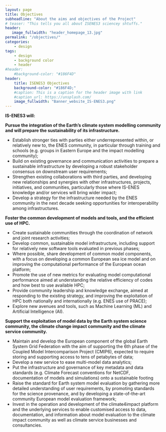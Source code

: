 ```yaml
---
layout: page
title: Objectives
subheadline: "About the aims and objectives of the Project"
# teaser: "This tells you all about ISENES3 sciencey shtuffs."
header:
   image_fullwidth: "header_homepage_13.jpg"
permalink: "/objectives/"
categories:
    - design
tags:
    - design
    - background color
    - header
#header:
    #background-color: "#186F4D"
header:
    title: ISENES3 Objectives
    background-color: "#186F4D;"
    #caption: This is a caption for the header image with link
    #caption_url: https://unsplash.com/
    image_fullwidth: "Banner_website_IS-ENES3.png"
---
```

**IS-ENES3 will:**

**Pursue the integration of the Earth’s climate system modelling community and will prepare the sustainability of its infrastructure.**

- Establish stronger ties with parties either underrepresented within, or relatively new to, the ENES community, in particular through training and schools (e.g. groups in Eastern Europe and the impact modelling community);
- Build on existing governance and communication activities to prepare a sustainable infrastructure by developing a robust stakeholder consensus on downstream user requirements;
- Strengthen existing collaborations with third parties, and developing new relationships and synergies with other infrastructures, projects, initiatives, and communities, particularly those where IS-ENES knowledge and/or services will bring wider impact;
- Develop a strategy for the infrastructure needed by the ENES community in the next decade seeking opportunities for interoperability among infrastructures.

**Foster the common development of models and tools, and the efficient use of HPC.**

- Create sustainable communities through the coordination of network and joint research activities;
- Develop common, sustainable model infrastructure, including support for relatively new software tools evaluated in previous phases;
- Where possible, share development of common model components, with a focus on developing a common European sea ice model and on improving the computational performance of the European ocean platform;
- Promote the use of new metrics for evaluating model computational performance aimed at understanding the relative efficiency of codes and how best to use available HPC;
- Provide community leadership and knowledge exchange, aimed at responding to the existing strategy, and improving the exploitation of HPC both nationally and internationally (e.g. ENES use of PRACE);
- Explore new avenues and tools, such as Machine Learning (ML) and Artificial Intelligence (AI).

**Support the exploitation of model data by the Earth system science community, the climate change impact community and the climate service community.**

- Maintain and develop the European component of the global Earth System Grid Federation with the aim of supporting the 6th phase of the Coupled Model Intercomparison Project (CMIP6), expected to require storing and supporting access to tens of petabytes of data;
- Develop a new service to ease multi-model data analytics;
- Put the infrastructure and governance of key metadata and data standards (e.g. Climate Forecast conventions for NetCDF, documentation of models and simulations) onto a sustainable footing
- Raise the standard for Earth system model evaluation by gathering more detailed understanding of user requirements, by promoting standards for the science provenance, and by developing a state-of-the-art community European model evaluation framework;
- Invest in the operation and development of the climate4impact platform and the underlying services to enable customised access to data, documentation, and information about model evaluation to the climate impact community as well as climate service businesses and consultancies.

